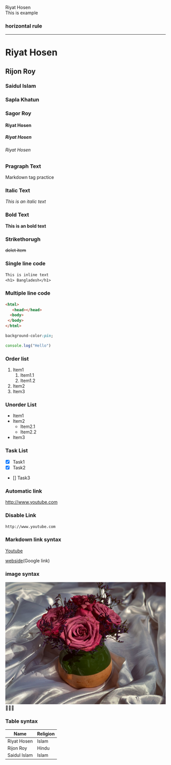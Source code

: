 <!-- Markdown-->
Riyat Hosen  
This is example

### horizontal rule

---


# Riyat Hosen
## Rijon Roy
### Saidul Islam
### Sapla Khatun
### Sagor Roy
#### Riyat Hosen
##### Riyat Hosen
###### Riyat Hosen

### Pragraph Text

<p>Markdown tag practice</p>

### Italic Text

_This is an italic text_

### Bold Text

__This is an bold text__

### Strikethorugh

~~delet item~~

### Single line code

`This is inline text`  
`<h1> Bangladesh</h1>`

 ### Multiple line code

```html
<html>
   <head></head>
  <body>
 </body>
</html>
```
```css
background-color:pin;

```

```javascript
console.log("Hello")
```

### Order list

1. Item1
   1. Item1.1
   2. Item1.2  
2. Item2
3. Item3

### Unorder List
- Item1
- Item2
   - Item2.1
   - Item2.2
- Item3

### Task List
- [x] Task1
- [x] Task2
- [] Task3

### Automatic link

http://www.youtube.com

### Disable Link
`http://www.youtube.com`

### Markdown link syntax
[Youtube](http://www.youtube.com)

[webside](Google link)

<!--all link is here-->
[webside]: http://www.Google.com


### image syntax
![Flower](/image/flower.jpg)
💖💖💖

### Table syntax

|Name|Religion|
|-----|-----|  
|Riyat Hosen|Islam|  
Rijon Roy|Hindu|
Saidul Islam|Islam
